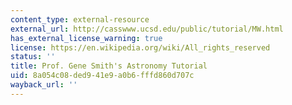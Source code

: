 ```yaml
---
content_type: external-resource
external_url: http://casswww.ucsd.edu/public/tutorial/MW.html
has_external_license_warning: true
license: https://en.wikipedia.org/wiki/All_rights_reserved
status: ''
title: Prof. Gene Smith's Astronomy Tutorial
uid: 8a054c08-ded9-41e9-a0b6-fffd860d707c
wayback_url: ''
---
```

